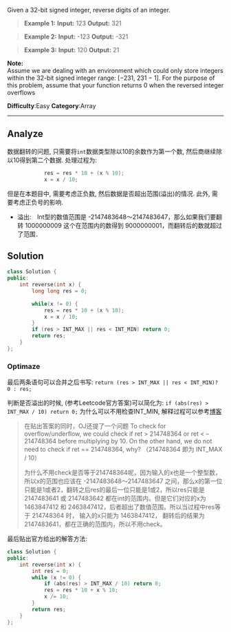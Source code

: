 
Given a 32-bit signed integer, reverse digits of an integer.

> **Example 1:**
**Input:** 123
**Output:** 321

> **Example 2:**
**Input:** -123
**Output:** -321

> **Example 3:**
**Input:** 120
**Output:** 21

**Note:**  
Assume we are dealing with an environment which could only store integers within the 32-bit signed integer range: [−231, 231 − 1]. For the purpose of this problem, assume that your function returns 0 when the reversed integer overflows

**Difficulty**:Easy
**Category**:Array

*****

## Analyze
数据翻转的问题, 只需要将`int`数据类型除以10的余数作为第一个数, 然后商继续除以10得到第二个数据. 处理过程为:
```cpp
            res = res * 10 + (x % 10);
            x = x / 10;
```
但是在本题目中, 需要考虑正负数, 然后数据是否超出范围(溢出)的情况. 此外, 需要考虑正负号的影响. 
- 溢出:　Int型的数值范围是 -2147483648～2147483647，那么如果我们要翻转 1000000009 这个在范围内的数得到 9000000001，而翻转后的数就超过了范围．

## Solution
```cpp
class Solution {
public:
    int reverse(int x) {
        long long res = 0;
        
        while(x != 0) {   
            res = res * 10 + (x % 10);
            x = x / 10;
        }
        if (res > INT_MAX || res < INT_MIN) return 0;
        return res;
    }
};
```
### Optimaze
最后两条语句可以合并之后书写:
`return (res > INT_MAX || res < INT_MIN)? 0 : res;`

判断是否溢出的时候, (参考Leetcode官方答案)可以简化为:
  `if (abs(res) > INT_MAX / 10) return 0;`
为什么可以不用检查INT_MIN, 解释过程可以参考[博客](http://www.cnblogs.com/grandyang/p/4125588.html)
> 在贴出答案的同时，OJ还提了一个问题 To check for overflow/underflow, we could check if ret > 214748364 or ret < –214748364 before multiplying by 10. On the other hand, we do not need to check if ret == 214748364, why? （214748364 即为 INT_MAX /  10）
>
>为什么不用check是否等于214748364呢，因为输入的x也是一个整型数，所以x的范围也应该在 -2147483648～2147483647 之间，那么x的第一位只能是1或者2，翻转之后res的最后一位只能是1或2，所以res只能是 2147483641 或 2147483642 都在int的范围内。但是它们对应的x为 1463847412 和 2463847412，后者超出了数值范围。所以当过程中res等于 214748364 时， 输入的x只能为 1463847412， 翻转后的结果为 2147483641，都在正确的范围内，所以不用check。

最后贴出官方给出的解答方法:
```cpp
class Solution {
public:
    int reverse(int x) {
        int res = 0;
        while (x != 0) {
            if (abs(res) > INT_MAX / 10) return 0;
            res = res * 10 + x % 10;
            x /= 10;
        }
        return res;
    }
};
```



